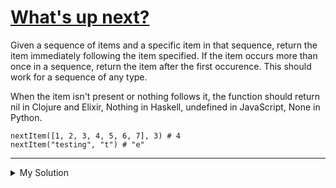 # [What's up next?](https://www.codewars.com/kata/542ebbdb494db239f8000046)

Given a sequence of items and a specific item in that sequence, return the item immediately following the item
specified. If the item occurs more than once in a sequence, return the item after the first occurence. This should work
for a sequence of any type.

When the item isn't present or nothing follows it, the function should return nil in Clojure and Elixir, Nothing in
Haskell, undefined in JavaScript, None in Python.

```
nextItem([1, 2, 3, 4, 5, 6, 7], 3) # 4
nextItem("testing", "t") # "e"
```

---

<details><summary>My Solution</summary>

```js
function nextItem(xs, item) {
  let found = false;

  // Iterate over each element in the array
  for (let el of xs) {
    // If the desired item is found, set 'found' to true.
    // Return the current element, which is the next item after the specified item
    if (found) return el;
    // Check if the current element is equal to the specified item
    // Mark that the item has been found
    if (el === item) found = true;
  }
  // If the specified item is not found or it's the last element in the array, return undefined
}
```

</details>
